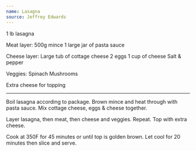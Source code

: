 ```yaml
---
name: Lasagna
source: Jeffrey Edwards
---
```


1 lb lasagna

Meat layer:
500g mince
1 large jar of pasta sauce

Cheese layer:
Large tub of cottage cheese
2 eggs
1 cup of cheese
Salt & pepper

Veggies:
Spinach
Mushrooms

Extra cheese for topping

---

Boil lasagna according to package.  Brown mince and heat through with pasta sauce.  Mix cottage cheese, eggs & cheese together.  

Layer lasagna, then meat, then cheese and veggies.  Repeat.  Top with extra cheese.

Cook at 350F for 45 minutes or until top is golden brown.  Let cool for 20 minutes then slice and serve.

